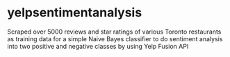 # yelpsentimentanalysis
Scraped over 5000 reviews and star ratings of various Toronto restaurants as training data for a simple Naive Bayes classifier to do sentiment analysis into two positive and negative classes by using Yelp Fusion API
